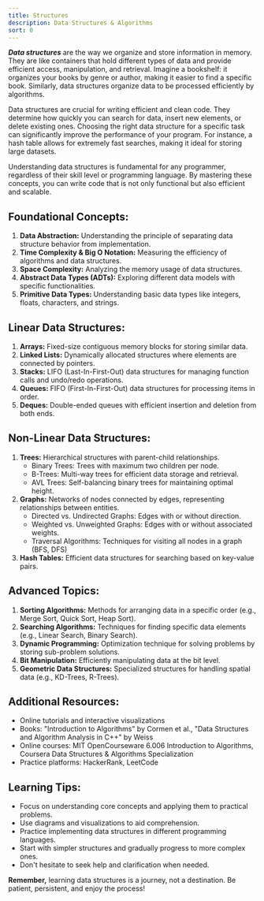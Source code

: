 ```yaml
---
title: Structures
description: Data Structures & Algorithms
sort: 0
---
```


***Data structures*** are the way we organize and store information in memory. They are like containers that hold different types of data and provide efficient access, manipulation, and retrieval. Imagine a bookshelf: it organizes your books by genre or author, making it easier to find a specific book. Similarly, data structures organize data to be processed efficiently by algorithms.

Data structures are crucial for writing efficient and clean code. They determine how quickly you can search for data, insert new elements, or delete existing ones. Choosing the right data structure for a specific task can significantly improve the performance of your program. For instance, a hash table allows for extremely fast searches, making it ideal for storing large datasets.

Understanding data structures is fundamental for any programmer, regardless of their skill level or programming language. By mastering these concepts, you can write code that is not only functional but also efficient and scalable.


## Foundational Concepts:

1. **Data Abstraction:** Understanding the principle of separating data structure behavior from implementation.
2. **Time Complexity & Big O Notation:** Measuring the efficiency of algorithms and data structures.
3. **Space Complexity:** Analyzing the memory usage of data structures.
4. **Abstract Data Types (ADTs):** Exploring different data models with specific functionalities.
5. **Primitive Data Types:** Understanding basic data types like integers, floats, characters, and strings.

## Linear Data Structures:

1. **Arrays:** Fixed-size contiguous memory blocks for storing similar data.
2. **Linked Lists:** Dynamically allocated structures where elements are connected by pointers.
3. **Stacks:** LIFO (Last-In-First-Out) data structures for managing function calls and undo/redo operations.
4. **Queues:** FIFO (First-In-First-Out) data structures for processing items in order.
5. **Deques:** Double-ended queues with efficient insertion and deletion from both ends.

## Non-Linear Data Structures:

1. **Trees:** Hierarchical structures with parent-child relationships.
    - Binary Trees: Trees with maximum two children per node.
    - B-Trees: Multi-way trees for efficient data storage and retrieval.
    - AVL Trees: Self-balancing binary trees for maintaining optimal height.
2. **Graphs:** Networks of nodes connected by edges, representing relationships between entities.
    - Directed vs. Undirected Graphs: Edges with or without direction.
    - Weighted vs. Unweighted Graphs: Edges with or without associated weights.
    - Traversal Algorithms: Techniques for visiting all nodes in a graph (BFS, DFS)
3. **Hash Tables:** Efficient data structures for searching based on key-value pairs.

## Advanced Topics:

1. **Sorting Algorithms:** Methods for arranging data in a specific order (e.g., Merge Sort, Quick Sort, Heap Sort).
2. **Searching Algorithms:** Techniques for finding specific data elements (e.g., Linear Search, Binary Search).
3. **Dynamic Programming:** Optimization technique for solving problems by storing sub-problem solutions.
4. **Bit Manipulation:** Efficiently manipulating data at the bit level.
5. **Geometric Data Structures:** Specialized structures for handling spatial data (e.g., KD-Trees, R-Trees).

## Additional Resources:

- Online tutorials and interactive visualizations
- Books: "Introduction to Algorithms" by Cormen et al., "Data Structures and Algorithm Analysis in C++" by Weiss
- Online courses: MIT OpenCourseware 6.006 Introduction to Algorithms, Coursera Data Structures & Algorithms Specialization
- Practice platforms: HackerRank, LeetCode

## Learning Tips:

- Focus on understanding core concepts and applying them to practical problems.
- Use diagrams and visualizations to aid comprehension.
- Practice implementing data structures in different programming languages.
- Start with simpler structures and gradually progress to more complex ones.
- Don't hesitate to seek help and clarification when needed.

**Remember,** learning data structures is a journey, not a destination. Be patient, persistent, and enjoy the process!

